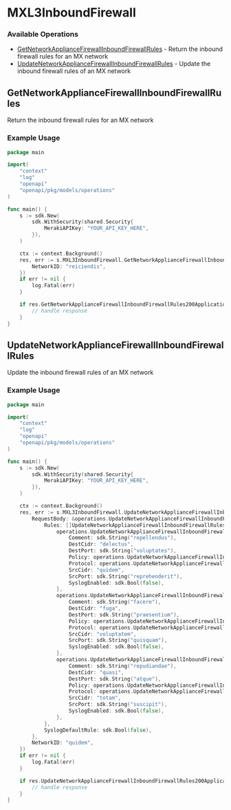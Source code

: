 # MXL3InboundFirewall

### Available Operations

* [GetNetworkApplianceFirewallInboundFirewallRules](#getnetworkappliancefirewallinboundfirewallrules) - Return the inbound firewall rules for an MX network
* [UpdateNetworkApplianceFirewallInboundFirewallRules](#updatenetworkappliancefirewallinboundfirewallrules) - Update the inbound firewall rules of an MX network

## GetNetworkApplianceFirewallInboundFirewallRules

Return the inbound firewall rules for an MX network

### Example Usage

```go
package main

import(
	"context"
	"log"
	"openapi"
	"openapi/pkg/models/operations"
)

func main() {
    s := sdk.New(
        sdk.WithSecurity(shared.Security{
            MerakiAPIKey: "YOUR_API_KEY_HERE",
        }),
    )

    ctx := context.Background()
    res, err := s.MXL3InboundFirewall.GetNetworkApplianceFirewallInboundFirewallRules(ctx, operations.GetNetworkApplianceFirewallInboundFirewallRulesRequest{
        NetworkID: "reiciendis",
    })
    if err != nil {
        log.Fatal(err)
    }

    if res.GetNetworkApplianceFirewallInboundFirewallRules200ApplicationJSONObject != nil {
        // handle response
    }
}
```

## UpdateNetworkApplianceFirewallInboundFirewallRules

Update the inbound firewall rules of an MX network

### Example Usage

```go
package main

import(
	"context"
	"log"
	"openapi"
	"openapi/pkg/models/operations"
)

func main() {
    s := sdk.New(
        sdk.WithSecurity(shared.Security{
            MerakiAPIKey: "YOUR_API_KEY_HERE",
        }),
    )

    ctx := context.Background()
    res, err := s.MXL3InboundFirewall.UpdateNetworkApplianceFirewallInboundFirewallRules(ctx, operations.UpdateNetworkApplianceFirewallInboundFirewallRulesRequest{
        RequestBody: &operations.UpdateNetworkApplianceFirewallInboundFirewallRulesRequestBody{
            Rules: []UpdateNetworkApplianceFirewallInboundFirewallRulesRequestBodyRules{
                operations.UpdateNetworkApplianceFirewallInboundFirewallRulesRequestBodyRules{
                    Comment: sdk.String("repellendus"),
                    DestCidr: "delectus",
                    DestPort: sdk.String("voluptates"),
                    Policy: operations.UpdateNetworkApplianceFirewallInboundFirewallRulesRequestBodyRulesPolicyEnumAllow,
                    Protocol: operations.UpdateNetworkApplianceFirewallInboundFirewallRulesRequestBodyRulesProtocolEnumTCP,
                    SrcCidr: "quidem",
                    SrcPort: sdk.String("reprehenderit"),
                    SyslogEnabled: sdk.Bool(false),
                },
                operations.UpdateNetworkApplianceFirewallInboundFirewallRulesRequestBodyRules{
                    Comment: sdk.String("facere"),
                    DestCidr: "fuga",
                    DestPort: sdk.String("praesentium"),
                    Policy: operations.UpdateNetworkApplianceFirewallInboundFirewallRulesRequestBodyRulesPolicyEnumDeny,
                    Protocol: operations.UpdateNetworkApplianceFirewallInboundFirewallRulesRequestBodyRulesProtocolEnumIcmp,
                    SrcCidr: "voluptatem",
                    SrcPort: sdk.String("quisquam"),
                    SyslogEnabled: sdk.Bool(false),
                },
                operations.UpdateNetworkApplianceFirewallInboundFirewallRulesRequestBodyRules{
                    Comment: sdk.String("repudiandae"),
                    DestCidr: "quasi",
                    DestPort: sdk.String("atque"),
                    Policy: operations.UpdateNetworkApplianceFirewallInboundFirewallRulesRequestBodyRulesPolicyEnumAllow,
                    Protocol: operations.UpdateNetworkApplianceFirewallInboundFirewallRulesRequestBodyRulesProtocolEnumUDP,
                    SrcCidr: "totam",
                    SrcPort: sdk.String("suscipit"),
                    SyslogEnabled: sdk.Bool(false),
                },
            },
            SyslogDefaultRule: sdk.Bool(false),
        },
        NetworkID: "quidem",
    })
    if err != nil {
        log.Fatal(err)
    }

    if res.UpdateNetworkApplianceFirewallInboundFirewallRules200ApplicationJSONObject != nil {
        // handle response
    }
}
```
